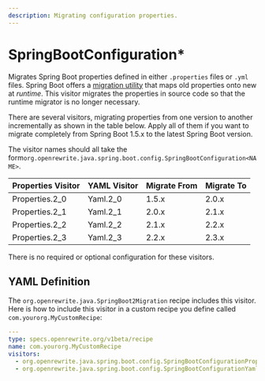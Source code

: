 ```yaml
---
description: Migrating configuration properties.
---
```


# SpringBootConfiguration\*

Migrates Spring Boot properties defined in either `.properties` files or `.yml` files. Spring Boot offers a [migration utility](https://github.com/spring-projects/spring-boot/wiki/Spring-Boot-2.0-Migration-Guide#configuration-properties-migration) that maps old properties onto new at _runtime_. This visitor migrates the properties in source code so that the runtime migrator is no longer necessary.

There are several visitors, migrating properties from one version to another incrementally as shown in the table below. Apply all of them if you want to migrate completely from Spring Boot 1.5.x to the latest Spring Boot version.

The visitor names should all take the form`org.openrewrite.java.spring.boot.config.SpringBootConfiguration<NAME>`.

| Properties Visitor | YAML Visitor | Migrate From | Migrate To |
| :--- | :--- | :--- | :--- |
| Properties.2\_0 | Yaml.2\_0 | 1.5.x | 2.0.x |
| Properties.2\_1 | Yaml.2\_1 | 2.0.x | 2.1.x |
| Properties.2\_2 | Yaml.2\_2 | 2.1.x | 2.2.x |
| Properties.2\_3 | Yaml.2\_3 | 2.2.x | 2.3.x |

There is no required or optional configuration for these visitors.

## YAML Definition

The `org.openrewrite.java.SpringBoot2Migration` recipe includes this visitor. Here is how to include this visitor in a custom recipe you define called `com.yourorg.MyCustomRecipe`:

```yaml
---
type: specs.openrewrite.org/v1beta/recipe
name: com.yourorg.MyCustomRecipe 
visitors:
  - org.openrewrite.java.spring.boot.config.SpringBootConfigurationProperties.2_0
  - org.openrewrite.java.spring.boot.config.SpringBootConfigurationYaml.2_0
```

